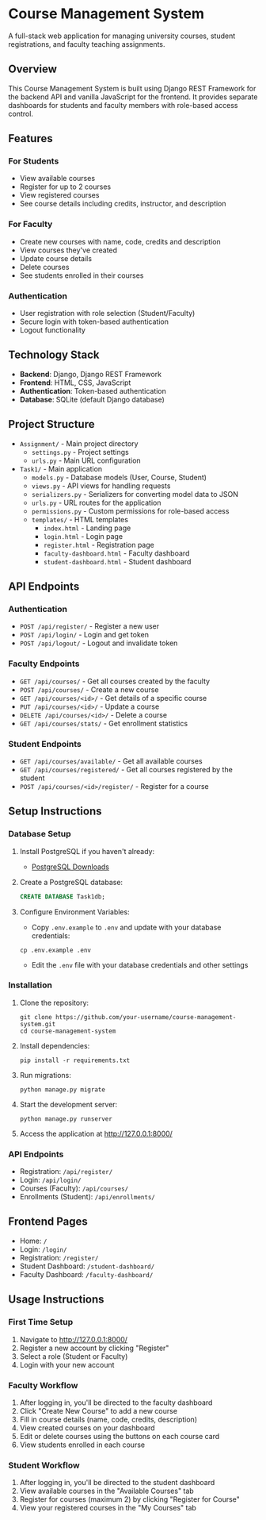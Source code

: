 # Course Management System

A full-stack web application for managing university courses, student registrations, and faculty teaching assignments.

## Overview

This Course Management System is built using Django REST Framework for the backend API and vanilla JavaScript for the frontend. It provides separate dashboards for students and faculty members with role-based access control.

## Features

### For Students
- View available courses
- Register for up to 2 courses
- View registered courses
- See course details including credits, instructor, and description

### For Faculty
- Create new courses with name, code, credits and description
- View courses they've created
- Update course details
- Delete courses
- See students enrolled in their courses

### Authentication
- User registration with role selection (Student/Faculty)
- Secure login with token-based authentication
- Logout functionality

## Technology Stack

- **Backend**: Django, Django REST Framework
- **Frontend**: HTML, CSS, JavaScript
- **Authentication**: Token-based authentication
- **Database**: SQLite (default Django database)

## Project Structure

- `Assignment/` - Main project directory
  - `settings.py` - Project settings
  - `urls.py` - Main URL configuration
- `Task1/` - Main application
  - `models.py` - Database models (User, Course, Student)
  - `views.py` - API views for handling requests
  - `serializers.py` - Serializers for converting model data to JSON
  - `urls.py` - URL routes for the application
  - `permissions.py` - Custom permissions for role-based access
  - `templates/` - HTML templates
    - `index.html` - Landing page
    - `login.html` - Login page
    - `register.html` - Registration page
    - `faculty-dashboard.html` - Faculty dashboard
    - `student-dashboard.html` - Student dashboard

## API Endpoints

### Authentication
- `POST /api/register/` - Register a new user
- `POST /api/login/` - Login and get token
- `POST /api/logout/` - Logout and invalidate token

### Faculty Endpoints
- `GET /api/courses/` - Get all courses created by the faculty
- `POST /api/courses/` - Create a new course
- `GET /api/courses/<id>/` - Get details of a specific course
- `PUT /api/courses/<id>/` - Update a course
- `DELETE /api/courses/<id>/` - Delete a course
- `GET /api/courses/stats/` - Get enrollment statistics

### Student Endpoints
- `GET /api/courses/available/` - Get all available courses
- `GET /api/courses/registered/` - Get all courses registered by the student
- `POST /api/courses/<id>/register/` - Register for a course

## Setup Instructions

### Database Setup

1. Install PostgreSQL if you haven't already:
   - [PostgreSQL Downloads](https://www.postgresql.org/download/)

2. Create a PostgreSQL database:
   ```sql
   CREATE DATABASE Task1db;
   ```

3. Configure Environment Variables:
   - Copy `.env.example` to `.env` and update with your database credentials:
   ```
   cp .env.example .env
   ```
   - Edit the `.env` file with your database credentials and other settings

### Installation

1. Clone the repository:
   ```
   git clone https://github.com/your-username/course-management-system.git
   cd course-management-system
   ```

2. Install dependencies:
   ```
   pip install -r requirements.txt
   ```

3. Run migrations:
   ```
   python manage.py migrate
   ```

4. Start the development server:
   ```
   python manage.py runserver
   ```

5. Access the application at http://127.0.0.1:8000/

### API Endpoints

- Registration: `/api/register/`
- Login: `/api/login/`
- Courses (Faculty): `/api/courses/`
- Enrollments (Student): `/api/enrollments/`

## Frontend Pages

- Home: `/`
- Login: `/login/`
- Registration: `/register/`
- Student Dashboard: `/student-dashboard/`
- Faculty Dashboard: `/faculty-dashboard/`

## Usage Instructions

### First Time Setup
1. Navigate to http://127.0.0.1:8000/
2. Register a new account by clicking "Register"
3. Select a role (Student or Faculty)
4. Login with your new account

### Faculty Workflow
1. After logging in, you'll be directed to the faculty dashboard
2. Click "Create New Course" to add a new course
3. Fill in course details (name, code, credits, description)
4. View created courses on your dashboard
5. Edit or delete courses using the buttons on each course card
6. View students enrolled in each course

### Student Workflow
1. After logging in, you'll be directed to the student dashboard
2. View available courses in the "Available Courses" tab
3. Register for courses (maximum 2) by clicking "Register for Course"
4. View your registered courses in the "My Courses" tab

